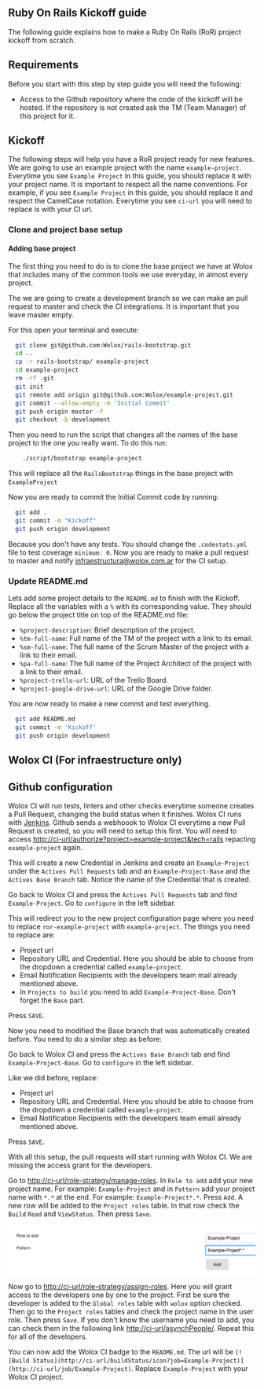 Ruby On Rails Kickoff guide
-------------------------

The following guide explains how to make a Ruby On Rails (RoR) project kickoff from scratch.

## Requirements

Before you start with this step by step guide you will need the following:
  * Access to the Github repository where the code of the kickoff will be hosted. If the repository is not created ask the TM (Team Manager) of this project for it.

## Kickoff

The following steps will help you have a RoR project ready for new features. We are going to use an example project with the name `example-project`. Everytime you see `Example Project` in this guide, you should replace it with your project name. It is important to respect all the name conventions. For example, if you see `Example Project` in this guide, you should replace it and respect the CamelCase notation. Everytime you see `ci-url` you will need to replace is with your CI url.

### Clone and project base setup

#### Adding base project

The first thing you need to do is to clone the base project we have at Wolox that includes many of the common tools we use everyday, in almost every project.

The we are going to create a development branch so we can make an pull request to master and check the CI integrations. It is important that you leave master empty.

For this open your terminal and execute:

  ```bash
    git clone git@github.com:Wolox/rails-bootstrap.git
    cd ..
    cp -r rails-bootstrap/ example-project
    cd example-project
    rm -rf .git
    git init
    git remote add origin git@github.com:Wolox/example-project.git
    git commit --allow-empty -m 'Initial Commit'
    git push origin master -f
    git checkout -b development
  ```

Then you need to run the script that changes all the names of the base project to the one you really want. To do this run:

```bash
    ./script/bootstrap example-project
  ```

This will replace all the `RailsBootstrap` things in the base project with `ExampleProject`

Now you are ready to commit the Initial Commit code by running:

  ```bash
    git add .
    git commit -m "Kickoff"
    git push origin development
  ```

Because you don't have any tests. You should change the `.codestats.yml` file to test coverage `minimum: 0`. Now you are ready to make a pull request to master and notify infraestructura@wolox.com.ar for the CI setup.

### Update README.md

Lets add some project details to the `README.md` to finish with the Kickoff. Replace all the variables with a `%` with its corresponding value. They should go below the project title on top of the README.md file:

* `%project-description`: Brief description of the project.
* `%tm-full-name`: Full name of the TM of the project with a link to its email.
* `%sm-full-name`: The full name of the Scrum Master of the project with a link to their email.
* `%pa-full-name`: The full name of the Project Architect of the project with a link to their email.
* `%project-trello-url`: URL of the Trello Board.
* `%project-google-drive-url`: URL of the Google Drive folder.

You are now ready to make a new commit and test everything.

  ```bash
    git add README.md
    git commit -m 'Kickoff'
    git push origin development
  ```

## Wolox CI (For infraestructure only)

## Github configuration

Wolox CI will run tests, linters and other checks everytime someone creates a Pull Request, changing the build status when it finishes. Wolox CI runs with [Jenkins](https://jenkins.io/). Github sends a webhoook to Wolox CI everytime a new Pull Request is created, so you will need to setup this first. You will need to access [http://ci-url/authorize?project=example-project&tech=rails](ci-url/authorize?project=example-project&tech=rails) repacling `example-project` again.

This will create a new Credential in Jenkins and create an `Example-Project` under the `Actives Pull Requests` tab and an `Example-Project-Base` and the `Actives Base Branch` tab. Notice the name of the Credential that is created.

Go back to Wolox CI and press the `Actives Pull Requests` tab and find `Example-Project`. Go to `configure` in the left sidebar.

This will redirect you to the new project configuration page where you need to replace `ror-example-project` with `example-project`. The things you need to replace are:

 - Project url
 - Repository URL and Credential. Here you should be able to choose from the dropdown a credential called `example-project`.
 - Email Notification Recipients with the developers team mail already mentioned above.
 - In `Projects to build` you need to add `Example-Project-Base`. Don't forget the `Base` part.

Press `SAVE`.

Now you need to modified the Base branch that was automatically created before. You need to do a similar step as before:

Go back to Wolox CI and press the `Actives Base Branch` tab and find `Example-Project-Base`. Go to `configure` in the left sidebar.

Like we did before, replace:

 - Project url
 - Repository URL and Credential. Here you should be able to choose from the dropdown a credential called `example-project`.
 - Email Notification Recipients with the developers team email already mentioned above.

Press `SAVE`.

With all this setup, the pull requests will start running with Wolox CI. We are missing the access grant for the developers.

Go to [http://ci-url/role-strategy/manage-roles](http://ci-url/role-strategy/manage-roles). In `Role to add` add your new project name. For example: `Example-Project` and in `Pattern` add your project name with `*.*` at the end. For example: `Example-Project*.*`. Press `Add`. A new row will be added to the `Project roles` table. In that row check the `Build` `Read` and `ViewStatus`. Then press `Save`.

![WoloxCI New Credential](./resources/woloxci-manage-roles.png)

Now go to [http://ci-url/role-strategy/assign-roles](http://ci-url/role-strategy/assign-roles). Here you will grant access to the developers one by one to the project. First be sure the developer is added to the `Global roles` table with `wolox` option checked. Then go to the `Project roles` tables and check the project name in the user role. Then press `Save`. If you don't know the username you need to add, you can check them in the following link [http://ci-url/asynchPeople/](http://ci-url/asynchPeople/). Repeat this for all of the developers.

You can now add the Wolox CI badge to the `README.md`. The url will be `[![Build Status](http://ci-url/buildStatus/icon?job=Example-Project)](http://ci-url/job/Example-Project)`. Replace `Example-Project` with your Wolox CI project.
